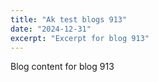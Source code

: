 ```yaml
---
title: "Ak test blogs 913"
date: "2024-12-31"
excerpt: "Excerpt for blog 913"
---
```


Blog content for blog 913
